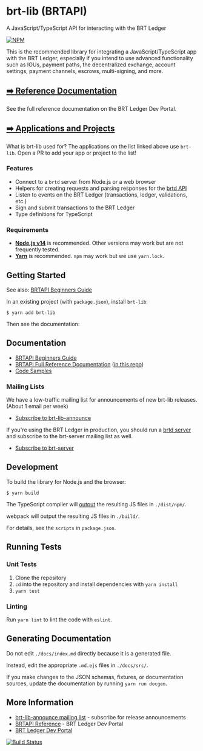 # brt-lib (BRTAPI)

A JavaScript/TypeScript API for interacting with the BRT Ledger

[![NPM](https://nodei.co/npm/brt-lib.png)](https://www.npmjs.org/package/brt-lib)

This is the recommended library for integrating a JavaScript/TypeScript app with the BRT Ledger, especially if you intend to use advanced functionality such as IOUs, payment paths, the decentralized exchange, account settings, payment channels, escrows, multi-signing, and more.

## [➡️ Reference Documentation](https://xrpl.org/rippleapi-reference.html)

See the full reference documentation on the BRT Ledger Dev Portal.

## [➡️ Applications and Projects](APPLICATIONS.md)

What is brt-lib used for? The applications on the list linked above use `brt-lib`. Open a PR to add your app or project to the list!

### Features

+ Connect to a `brtd` server from Node.js or a web browser
+ Helpers for creating requests and parsing responses for the [brtd API](https://developers.ripple.com/brtd-api.html)
+ Listen to events on the BRT Ledger (transactions, ledger, validations, etc.)
+ Sign and submit transactions to the BRT Ledger
+ Type definitions for TypeScript

### Requirements

+ **[Node.js v14](https://nodejs.org/)** is recommended. Other versions may work but are not frequently tested.
+ **[Yarn](https://yarnpkg.com/)** is recommended. `npm` may work but we use `yarn.lock`.

## Getting Started

See also: [BRTAPI Beginners Guide](https://xrpl.org/get-started-with-rippleapi-for-javascript.html)

In an existing project (with `package.json`), install `brt-lib`:
```
$ yarn add brt-lib
```

Then see the documentation:

## Documentation

+ [BRTAPI Beginners Guide](https://xrpl.org/get-started-with-rippleapi-for-javascript.html)
+ [BRTAPI Full Reference Documentation](https://xrpl.org/rippleapi-reference.html) ([in this repo](https://github.com/BRTNetwork/js-brt-lib/blob/develop/docs/index.md))
+ [Code Samples](https://github.com/BRTNetwork/js-brt-lib/tree/develop/docs/samples)

### Mailing Lists

We have a low-traffic mailing list for announcements of new brt-lib releases. (About 1 email per week)

+ [Subscribe to brt-lib-announce](https://groups.google.com/forum/#!forum/brt-lib-announce)

If you're using the BRT Ledger in production, you should run a [brtd server](https://github.com/ripple/brtd) and subscribe to the brt-server mailing list as well.

+ [Subscribe to brt-server](https://groups.google.com/forum/#!forum/brt-server)

## Development

To build the library for Node.js and the browser:
```
$ yarn build
```

The TypeScript compiler will [output](./tsconfig.json#L7) the resulting JS files in `./dist/npm/`.

webpack will output the resulting JS files in `./build/`.

For details, see the `scripts` in `package.json`.

## Running Tests

### Unit Tests

1. Clone the repository
2. `cd` into the repository and install dependencies with `yarn install`
3. `yarn test`

### Linting

Run `yarn lint` to lint the code with `eslint`.

## Generating Documentation

Do not edit `./docs/index.md` directly because it is a generated file.

Instead, edit the appropriate `.md.ejs` files in `./docs/src/`.

If you make changes to the JSON schemas, fixtures, or documentation sources, update the documentation by running `yarn run docgen`.

## More Information

+ [brt-lib-announce mailing list](https://groups.google.com/forum/#!forum/brt-lib-announce) - subscribe for release announcements
+ [BRTAPI Reference](https://xrpl.org/rippleapi-reference.html) - BRT Ledger Dev Portal
+ [BRT Ledger Dev Portal](https://xrpl.org/)

 [![Build Status](https://travis-ci.org/ripple/brt-lib.svg?branch=master)](https://travis-ci.org/ripple/brt-lib)
